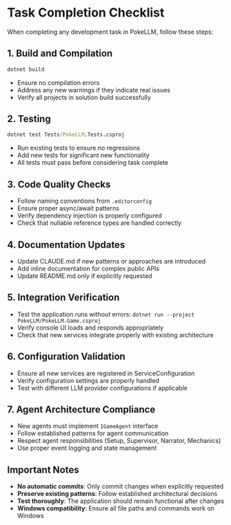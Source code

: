 # Task Completion Checklist

When completing any development task in PokeLLM, follow these steps:

## 1. Build and Compilation
```cmd
dotnet build
```
- Ensure no compilation errors
- Address any new warnings if they indicate real issues
- Verify all projects in solution build successfully

## 2. Testing
```cmd
dotnet test Tests/PokeLLM.Tests.csproj
```
- Run existing tests to ensure no regressions
- Add new tests for significant new functionality
- All tests must pass before considering task complete

## 3. Code Quality Checks
- Follow naming conventions from `.editorconfig`
- Ensure proper async/await patterns
- Verify dependency injection is properly configured
- Check that nullable reference types are handled correctly

## 4. Documentation Updates
- Update CLAUDE.md if new patterns or approaches are introduced
- Add inline documentation for complex public APIs
- Update README.md only if explicitly requested

## 5. Integration Verification
- Test the application runs without errors: `dotnet run --project PokeLLM/PokeLLM.Game.csproj`
- Verify console UI loads and responds appropriately
- Check that new services integrate properly with existing architecture

## 6. Configuration Validation
- Ensure all new services are registered in ServiceConfiguration
- Verify configuration settings are properly handled
- Test with different LLM provider configurations if applicable

## 7. Agent Architecture Compliance
- New agents must implement `IGameAgent` interface
- Follow established patterns for agent communication
- Respect agent responsibilities (Setup, Supervisor, Narrator, Mechanics)
- Use proper event logging and state management

## Important Notes
- **No automatic commits**: Only commit changes when explicitly requested
- **Preserve existing patterns**: Follow established architectural decisions
- **Test thoroughly**: The application should remain functional after changes
- **Windows compatibility**: Ensure all file paths and commands work on Windows